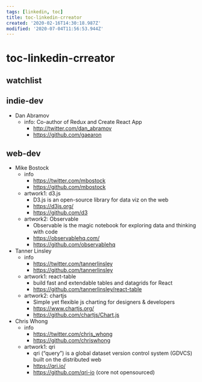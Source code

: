 ```yaml
---
tags: [linkedin, toc]
title: toc-linkedin-crreator
created: '2020-02-16T14:30:18.987Z'
modified: '2020-07-04T11:56:53.944Z'
---
```


# toc-linkedin-crreator

## watchlist

## indie-dev
- Dan Abramov
  - info: Co-author of Redux and Create React App
    - http://twitter.com/dan_abramov
    - https://github.com/gaearon

## web-dev

- Mike Bostock
  - info
    - https://twitter.com/mbostock
    - https://github.com/mbostock
  - artwork1: d3.js
    - D3.js is an open-source library for data viz on the web
    - https://d3js.org/
    - https://github.com/d3 
  - artwork2: Observable
    - Observable is the magic notebook for exploring data and thinking with code
    - https://observablehq.com/
    - https://github.com/observablehq
- Tanner Linsley
  - info
    - https://twitter.com/tannerlinsley
    - https://github.com/tannerlinsley
  - artwork1: react-table
    - build fast and extendable tables and datagrids for React
    - https://github.com/tannerlinsley/react-table
  - artwork2: chartjs
    - Simple yet flexible js charting for designers & developers
    - https://www.chartjs.org/
    - https://github.com/chartjs/Chart.js
- Chris Whong
  - info
    - https://twitter.com/chris_whong
    - https://github.com/chriswhong
  - artwork1: qri
    - qri (“query”) is a global dataset version control system (GDVCS) built on the distributed web
    - https://qri.io/
    - https://github.com/qri-io (core not opensourced)
